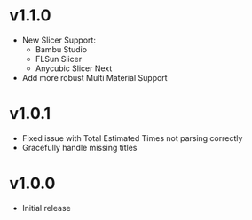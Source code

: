 # v1.1.0
- New Slicer Support:
  - Bambu Studio
  - FLSun Slicer
  - Anycubic Slicer Next
- Add more robust Multi Material Support

# v1.0.1
- Fixed issue with Total Estimated Times not parsing correctly
- Gracefully handle missing titles

# v1.0.0
- Initial release